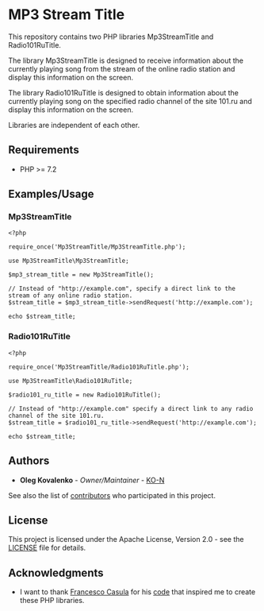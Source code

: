 # MP3 Stream Title

This repository contains two PHP libraries Mp3StreamTitle and Radio101RuTitle.

The library Mp3StreamTitle is designed to receive information about the currently playing song from the stream of the online radio station and display this information on the screen.

The library Radio101RuTitle is designed to obtain information about the currently playing song on the specified radio channel of the site 101.ru and display this information on the screen.

Libraries are independent of each other.


## Requirements

* PHP >= 7.2

## Examples/Usage

### Mp3StreamTitle

```
<?php

require_once('Mp3StreamTitle/Mp3StreamTitle.php');

use Mp3StreamTitle\Mp3StreamTitle;

$mp3_stream_title = new Mp3StreamTitle();

// Instead of "http://example.com", specify a direct link to the stream of any online radio station.
$stream_title = $mp3_stream_title->sendRequest('http://example.com');

echo $stream_title;
```

### Radio101RuTitle

```
<?php

require_once('Mp3StreamTitle/Radio101RuTitle.php');

use Mp3StreamTitle\Radio101RuTitle;

$radio101_ru_title = new Radio101RuTitle();

// Instead of "http://example.com" specify a direct link to any radio channel of the site 101.ru.
$stream_title = $radio101_ru_title->sendRequest('http://example.com');

echo $stream_title;

```


## Authors

* **Oleg Kovalenko** - *Owner/Maintainer* - [KO-N](https://github.com/KO-N)

See also the list of [contributors](https://github.com/KO-N/mp3streamtitle/contributors) who participated in this project.

## License

This project is licensed under the Apache License, Version 2.0 - see the [LICENSE](LICENSE) file for details.

## Acknowledgments

* I want to thank [Francesco Casula](https://github.com/fracasula) for his [code](https://gist.github.com/fracasula/5781710) that inspired me to create these PHP libraries.

